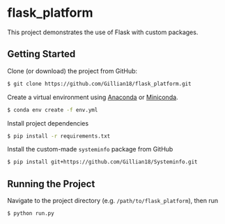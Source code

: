 # flask_platform

This project demonstrates the use of Flask with custom packages.

## Getting Started

Clone (or download) the project from GitHub:

```sh
$ git clone https://github.com/Gillian18/flask_platform.git
```

Create a virtual environment using [Anaconda](https://www.anaconda.com/download/) or [Miniconda](https://conda.io/miniconda.html).

```sh
$ conda env create -f env.yml
```

Install project dependencies

```sh
$ pip install -r requirements.txt
```

Install the custom-made `systeminfo` package from GitHub

```sh
$ pip install git+https://github.com/Gillian18/Systeminfo.git
```

## Running the Project

Navigate to the project directory (e.g. `/path/to/flask_platform`), then run

```sh
$ python run.py
```
